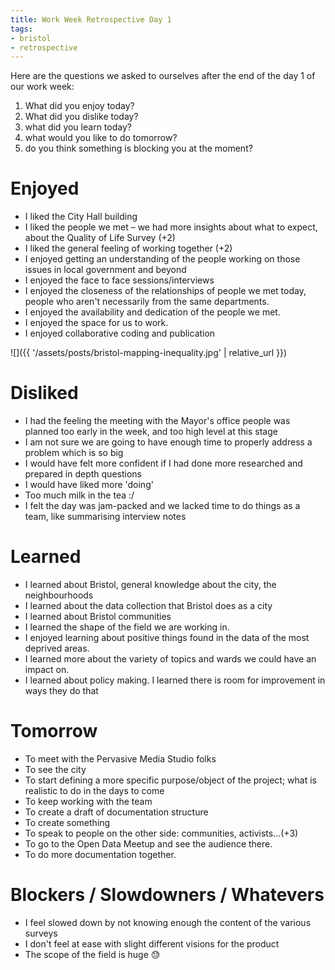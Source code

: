 ```yaml
---
title: Work Week Retrospective Day 1
tags:
- bristol
- retrospective
---
```


Here are the questions we asked to ourselves after the end of the day 1 of our work week:

1. What did you enjoy today?
2. What did you dislike today?
3. what did you learn today?
4. what would you like to do tomorrow?
5. do you think something is blocking you at the moment?

# Enjoyed

* I liked the City Hall building
* I liked the people we met – we had more insights about what to expect, about the Quality of Life Survey (+2)
* I liked the general feeling of working together (+2)
* I enjoyed getting an understanding of the people working on those issues in local government and beyond
* I enjoyed the face to face sessions/interviews
* I enjoyed the closeness of the relationships of people we met today, people who aren't necessarily from the same departments.
* I enjoyed the availability and dedication of the people we met.
* I enjoyed the space for us to work.
* I enjoyed collaborative coding and publication

![]({{ '/assets/posts/bristol-mapping-inequality.jpg' | relative_url }})

# Disliked

* I had the feeling the meeting with the Mayor's office people was planned too early in the week, and too high level at this stage
* I am not sure we are going to have enough time to properly address a problem which is so big
* I would have felt more confident if I had done more researched and prepared in depth questions
* I would have liked more 'doing'
* Too much milk in the tea :/
* I felt the day was jam-packed and we lacked time to do things as a team, like summarising interview notes

# Learned

* I learned about Bristol, general knowledge about the city, the neighbourhoods
* I learned about the data collection that Bristol does as a city
* I learned about Bristol communities
* I learned the shape of the field we are working in.
* I enjoyed learning about positive things found in the data of the most deprived areas.
* I learned more about the variety of topics and wards we could have an impact on.
* I learned about policy making. I learned there is room for improvement in ways they do that

# Tomorrow

* To meet with the Pervasive Media Studio folks
* To see the city
* To start defining a more specific purpose/object of the project; what is realistic to do in the days to come
* To keep working with the team
* To create a draft of documentation structure
* To create something
* To speak to people on the other side: communities, activists...(+3)
* To go to the Open Data Meetup and see the audience there.
* To do more documentation together.

# Blockers / Slowdowners / Whatevers

* I feel slowed down by not knowing enough the content of the various surveys
* I don't feel at ease with slight different visions for the product
* The scope of the field is huge 😓
